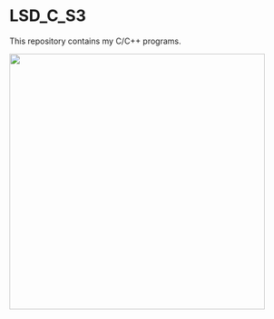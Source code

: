 # LSD_C_S3
This repository contains my C/C++ programs.

<img src="https://summerofcode.withgoogle.com/static/img/home-banner-world.png" width="450"> 
